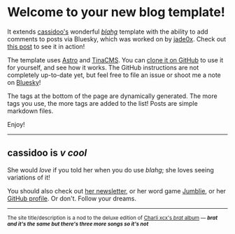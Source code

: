 # Welcome to your new blog template!

It extends [cassidoo's](https://cassidoo.co) wonderful [*blahg*](https://github.com/cassidoo/blahg) template with the ability to add comments to posts via Bluesky, which was worked on by [jade0x](https://blog.jade0x.com/post/adding-bluesky-comments-to-your-astro-blog/). Check out [this post](/post/bsky-comments/) to see it in action!

The template uses [Astro](https://astro.build/) and [TinaCMS](https://tina.io/).
You can [clone it on GitHub](https://github.com/uwu-tools/blahg-bsky) to use it for yourself, and see how it works. The GitHub instructions are not completely up-to-date yet, but feel free to file an issue or shoot me a note on [Bluesky](https://bsky.app/profile/auggie.dev)!

The tags at the bottom of the page are dynamically generated. The more tags you use, the more tags are added to the list! Posts are simple markdown files.

Enjoy!

---

## cassidoo is *v cool*

She would *love* if you told her when you do use *blahg*; she loves seeing variations of it!

You should also check out [her newsletter](https://cassidoo.co/newsletter), or her word game [Jumblie](https://jumblie.com/?utm_campaign=blahgtmp&utm_source=github), or her [GitHub profile](https://github.com/cassidoo). Or don't. Follow your dreams.

---

<sub>The site title/description is a nod to the deluxe edition of [Charli xcx's *brat* album](https://en.wikipedia.org/wiki/Brat_(album)) — ***brat and it's the same but there's three more songs so it's not***</sub>
